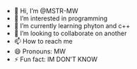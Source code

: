 - 👋 Hi, I’m @MSTR-MW
- 👀 I’m interested in programming
- 🌱 I’m currently learning phyton and c++
- 💞️ I’m looking to collaborate on another 
- 📫 How to reach me 
- 😄 Pronouns: MW
- ⚡ Fun fact: IM DON'T KNOW 

<!---
MSTR-MW/MSTR-MW is a ✨ special ✨ repository because its `README.md` (this file) appears on your GitHub profile.
You can click the Preview link to take a look at your changes.
--->

